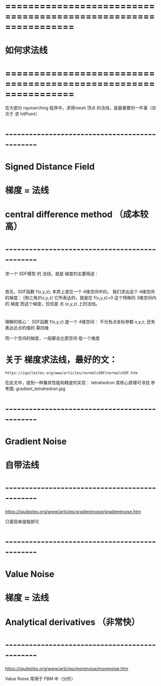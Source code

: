 # ================================================================ #
#                      如何求法线
# ================================================================ #
在大部分 raymarching 程序中，求得mesh 顶点 的法线，是最重要的一件事（仅次于 求 hitPoint） 





# ---------------------------------------------- #
#       Signed Distance Field
#             梯度 = 法线
#       central difference method （成本较高）
# ---------------------------------------------- #
求一个 SDF模型 的 法线，就是 梯度的主要用途：
#
首先，SDF函数 f(x,y,z); 本质上是在一个 4维空间中的。
我们求出这个 4维空间的梯度：
    [倒三角]f(x,y,z)
    它所表达的，就是在 f(x,y,z)=0 这个特殊的 3维空间内的 梯度
    而这个梯度，恰恰是 点 (x,y,z) 上的法线。

#
理解的核心：
SDF函数 f(x,y,z) 是一个 4维空间：
不光有点坐标参数 x,y,z; 还有表达此点的值的 第四维

而一个空间的梯度，一般都会比原空间 低一个维度


# 关于 梯度求法线，最好的文：
    https://iquilezles.org/www/articles/normalsSDF/normalsSDF.htm
在此文中，提到一种兼具性能和精度的实现：
    tetrahedron
其核心原理可寻找 参考图: gradient_tetrahedron.jpg



# ---------------------------------------------- #
#           Gradient Noise
#               自带法线
# ---------------------------------------------- #
https://iquilezles.org/www/articles/gradientnoise/gradientnoise.htm

只需简单提取即可



# ---------------------------------------------- #
#           Value Noise
#            梯度 = 法线
#       Analytical derivatives （非常快）
# ---------------------------------------------- #
https://iquilezles.org/www/articles/morenoise/morenoise.htm

Value Noise 常用于 FBM 中（分形）





